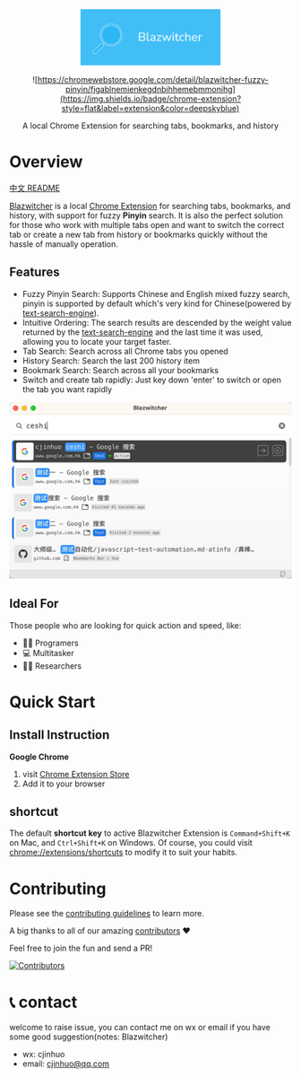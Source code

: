 <div align="center">
    <a href="#" target="_blank">
      <img src="./docs/1400_560.png" alt="logo" height="100">
    </a>


![https://chromewebstore.google.com/detail/blazwitcher-fuzzy-pinyin/fjgablnemienkegdnbihhemebmmonihg](https://img.shields.io/badge/chrome-extension?style=flat&label=extension&color=deepskyblue)

<p>A local Chrome Extension for searching tabs, bookmarks, and history</p>

</div>


# Overview
[中文 README](./docs/README_zh.md)

[Blazwitcher](https://blazwitcher.vercel.app/) is a local [Chrome Extension](https://chromewebstore.google.com/detail/blazwitcher-search-and-sw/fjgablnemienkegdnbihhemebmmonihg?hl=en-US) for searching tabs, bookmarks, and history, with support for fuzzy **Pinyin** search. It is also the perfect solution for those who work with multiple tabs open and want to switch the correct tab or create a new tab from history or bookmarks quickly without the hassle of manually operation.

## Features
- Fuzzy Pinyin Search: Supports Chinese and English mixed fuzzy search, pinyin is supported by default which's very kind for Chinese(powered by [text-search-engine](https://github.com/cjinhuo/text-search-engine)).
- Intuitive Ordering: The search results are descended by the weight value returned by the [text-search-engine](https://github.com/cjinhuo/text-search-engine) and the last time it was used, allowing you to locate your target faster.
- Tab Search: Search across all Chrome tabs you opened
- History Search: Search the last 200 history item
- Bookmark Search: Search across all your bookmarks
- Switch and create tab rapidly: Just key down 'enter' to switch or open the tab you want rapidly

![landing](./docs/landing.png)

## Ideal For
Those people who are looking for quick action and speed, like:
- 🧑‍💻 Programers
- 💻 Multitasker
- 🏄🏻 Researchers


# Quick Start
## Install Instruction
**Google Chrome**
1.  visit [Chrome Extension Store](https://chromewebstore.google.com/detail/blazwitcher-search-and-sw/fjgablnemienkegdnbihhemebmmonihg?hl=en-US)
2.  Add it to your browser


## shortcut
The default **shortcut key** to active Blazwitcher Extension is `Command+Shift+K` on Mac, and `Ctrl+Shift+K` on Windows. Of course, you could visit [chrome://extensions/shortcuts](chrome://extensions/shortcuts) to modify it to suit your habits.

# Contributing
Please see the [contributing guidelines](./CONTRIBUTING.md) to learn more.

A big thanks to all of our amazing [contributors](https://github.com/cjinhuo/blazwitcher/graphs/contributors) ❤️

Feel free to join the fun and send a PR!

[![Contributors](https://contrib.rocks/image?repo=cjinhuo/blazwitcher)](https://github.com/cjinhuo/blazwitcher/graphs/contributors)



# 📞 contact
welcome to raise issue, you can contact me on wx or email if you have some good suggestion(notes: Blazwitcher)
* wx: cjinhuo
* email: cjinhuo@qq.com